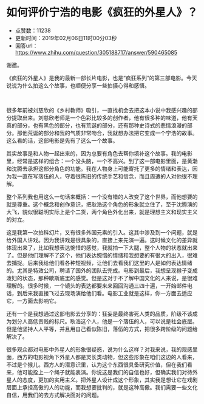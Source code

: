 # 如何评价宁浩的电影《疯狂的外星人》？
- 点赞数：11238
- 更新时间：2019年02月06日11时00分03秒
- 回答url：https://www.zhihu.com/question/305188717/answer/590465085
<body>
 <p data-pid="J-Saf_rb">谢邀。</p>
 <p data-pid="J_Vi62KR">《疯狂的外星人》是我的最新一部长片电影，也是“疯狂系列”的第三部电影。今天说说为什么拍这么个故事，也顺便分享一些拍摄心得和感悟。</p>
 <p class="ztext-empty-paragraph"><br></p>
 <p data-pid="JSaOmyMJ">很多年前被刘慈欣的《乡村教师》吸引，一直找机会去把这本小说中我感兴趣的部分提取出来。刘慈欣老师是一个色彩比较多的创作者，他有很多种的味道，他有天真的部分，也有黑色的部分，也有荒诞的部分，还有那种史诗式的悲情浪漫的部分。那他荒诞的部分和我的气质非常吻合，我就想办法把它变成一个宁浩的故事。这么看的话，这部电影是先有了这么一个故事。</p>
 <p data-pid="foxPWTAp">其实故事是和人物一起出来的，因为总要有角色去帮你填补这个故事。我的电影里，经常是这样的组合：一个没头脑，一个不高兴。到了这一部电影里面，是黄渤和沈腾去承担这部分角色的功能。我在人物身上可能寄托了更多的情绪和表达，因为我一直在写落伍的人，守着很陈旧的传统手艺和信念，而且周遭的人对他很不理解。</p>
 <p data-pid="RwJ5QUYh">整个系列我也用这么一句话来概括：一个没有错的人改变了这个世界，而他想要的就是尊重。这个概念和创作意识，把耿浩这个角色的形象就立住了，至于沈腾演的大飞，貌似很聪明实际上是个二货，两个角色外化出来，就是理想主义和现实主义的对立。</p>
 <p data-pid="pidl3e9A">这是我第一次拍科幻片，又有很多外国元素的引入。这其中涉及到一个问题，就是给外国人讲戏。因为我讲戏是很具象的，直接上来先演一遍。这时候文化的差异就体现出来了，比如我想表达惋惜的感觉，我就拍一下大腿，整个人物的状态就出来了。但是他们理解不了这个，他们表达惋惜的情绪和我想要的有很大的出入，很难去捕捉。后来我给他们看各种短视频，让他们去看我们这里的人是如何表达情绪的。尤其是特效公司，聘请了国外的团队去完成。电影到最后，我想呈现猴子变成泼妇的状态，那种歇斯底里的感觉。但是这对于不了解中国文化的人来说，是很难理解的。很多时候，一个镜头的表达都要来来回回沟通三四十遍，一开始邮件电话，到后来我直接飞过去现场演给他们看。电影工业就是这样，你一方面去适应它，一方面去影响它。</p>
 <p data-pid="7K__YOTL">还有一个是我想通过这部电影去分享的：狂妄是最终害死人类的品质，阶级不该成为划分人高低贵贱的标尺。耿浩这个人，他是一个落伍的人，可以说是社会底层。但是他坚持人人平等，并且用自己看似陈旧，落伍的方式，把很多跨阶级的问题给解决了。</p>
 <p data-pid="hK9e7--L">很多观众都对电影中外星人的形象很疑惑，说为什么这样？对我来说，我的观感里面，西方的电影视角下外星人都是灵长类动物，但这些形象在咱们这边的人看来，不过是个猴儿。西方人的潜意识里，认为这个东西很具备研究价值，但在我们看来，他可能拴上一个绳子就能表演。你说这是我们的自信也好，但确实我们对待外星人的态度，更加的实用主义。把外星人设计成这个形象，其实我是想让它在戏剧层面上承担高傲的人的功能，而我想要批判的，就是这种高傲。我们需要一些文化自信，用我们的去方式解决面对的问题。</p>
</body>